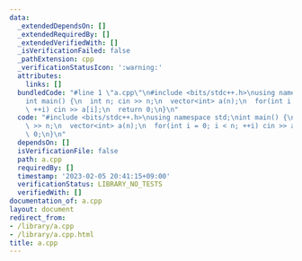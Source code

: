 ```yaml
---
data:
  _extendedDependsOn: []
  _extendedRequiredBy: []
  _extendedVerifiedWith: []
  _isVerificationFailed: false
  _pathExtension: cpp
  _verificationStatusIcon: ':warning:'
  attributes:
    links: []
  bundledCode: "#line 1 \"a.cpp\"\n#include <bits/stdc++.h>\nusing namespace std;\n\
    int main() {\n  int n; cin >> n;\n  vector<int> a(n);\n  for(int i = 0; i < n;\
    \ ++i) cin >> a[i];\n  return 0;\n}\n"
  code: "#include <bits/stdc++.h>\nusing namespace std;\nint main() {\n  int n; cin\
    \ >> n;\n  vector<int> a(n);\n  for(int i = 0; i < n; ++i) cin >> a[i];\n  return\
    \ 0;\n}\n"
  dependsOn: []
  isVerificationFile: false
  path: a.cpp
  requiredBy: []
  timestamp: '2023-02-05 20:41:15+09:00'
  verificationStatus: LIBRARY_NO_TESTS
  verifiedWith: []
documentation_of: a.cpp
layout: document
redirect_from:
- /library/a.cpp
- /library/a.cpp.html
title: a.cpp
---
```

